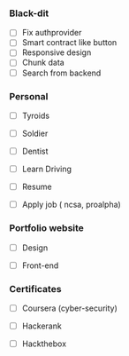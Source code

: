 
### Black-dit

- [ ] Fix authprovider
- [ ] Smart contract like button
- [ ] Responsive design
- [ ] Chunk data
- [ ] Search from backend

### Personal

- [ ] Tyroids
- [ ] Soldier
- [ ] Dentist
- [ ] Learn Driving
- [ ] Resume
- [ ] Apply job ( ncsa, proalpha)


### Portfolio website

- [ ] Design
- [ ] Front-end


### Certificates

- [ ] Coursera (cyber-security)
- [ ] Hackerank
- [ ] Hackthebox

    


